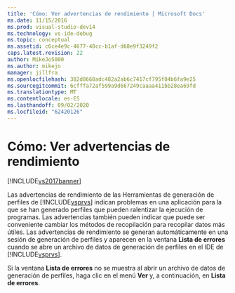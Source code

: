 ```yaml
---
title: 'Cómo: Ver advertencias de rendimiento | Microsoft Docs'
ms.date: 11/15/2016
ms.prod: visual-studio-dev14
ms.technology: vs-ide-debug
ms.topic: conceptual
ms.assetid: c6ce4e9c-4677-40cc-b1af-d68e9f3249f2
caps.latest.revision: 22
author: MikeJo5000
ms.author: mikejo
manager: jillfra
ms.openlocfilehash: 382d8660adc482a2ab6c7417cf795f84b6fa9e25
ms.sourcegitcommit: 6cfffa72af599a9d667249caaaa411bb28ea69fd
ms.translationtype: MT
ms.contentlocale: es-ES
ms.lasthandoff: 09/02/2020
ms.locfileid: "62420126"
---
```

# <a name="how-to-view-performance-warnings"></a>Cómo: Ver advertencias de rendimiento
[!INCLUDE[vs2017banner](../includes/vs2017banner.md)]

Las advertencias de rendimiento de las Herramientas de generación de perfiles de [!INCLUDE[vsprvs](../includes/vsprvs-md.md)] indican problemas en una aplicación para la que se han generado perfiles que pueden ralentizar la ejecución de programas. Las advertencias también pueden indicar que puede ser conveniente cambiar los métodos de recopilación para recopilar datos más útiles. Las advertencias de rendimiento se generan automáticamente en una sesión de generación de perfiles y aparecen en la ventana **Lista de errores** cuando se abre un archivo de datos de generación de perfiles en el IDE de [!INCLUDE[vsprvs](../includes/vsprvs-md.md)].  
  
 Si la ventana **Lista de errores** no se muestra al abrir un archivo de datos de generación de perfiles, haga clic en el menú **Ver** y, a continuación, en **Lista de errores**.

